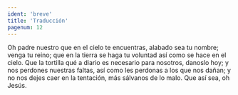 ```yaml
---
ident: 'breve'
title: 'Traducción'
pagenum: 12
---
```


Oh padre nuestro que en el cielo te encuentras, alabado sea tu nombre; venga tu reino; que en la tierra se haga tu voluntad así como se hace en el cielo. Que la tortilla qué a diario es necesario para nosotros, danoslo hoy;  y nos perdones nuestras faltas, así como les perdonas a los que nos dañan; y no nos dejes caer en la tentación, más sálvanos de lo malo. 
Que así sea, oh Jesús.

